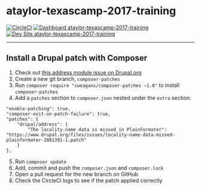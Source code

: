 # ataylor-texascamp-2017-training

[![CircleCI](https://circleci.com/gh/texascamp-2017-training/ataylor-texascamp-2017-training.svg?style=shield)](https://circleci.com/gh/texascamp-2017-training/ataylor-texascamp-2017-training)
[![Dashboard ataylor-texascamp-2017-training](https://img.shields.io/badge/dashboard-ataylor_texascamp_2017_training-yellow.svg)](https://dashboard.pantheon.io/sites/11ac4ab0-273e-4a0b-844a-76456e209cbf#dev/code)
[![Dev Site ataylor-texascamp-2017-training](https://img.shields.io/badge/site-ataylor_texascamp_2017_training-blue.svg)](http://dev-ataylor-texascamp-2017-training.pantheonsite.io/)

---

## Install a Drupal patch with Composer

1. Check out [this address module issue on Drupal.org](https://www.drupal.org/node/2881391)
2. Create a new git branch, `composer-patches`
3. Run `composer require "cweagans/composer-patches ~1.0"` to install `composer-patches`
4. Add a `patches` section to `composer.json` nested under the `extra` section.
```
"enable-patching": true,
"composer-exit-on-patch-failure": true,
"patches": {
    "drupal/address": {
        "The locality.name data is missed in PlainFormater": "https://www.drupal.org/files/issues/locality-name-data-missed-plainformater-2881391-1.patch"
    }
},
```
5. Run `composer update`
6. Add, commit and push the `composer.json` and `composer.lock`
7. Open a pull request for the new branch on GitHub
8. Check the CircleCI logs to see if the patch applied correctly